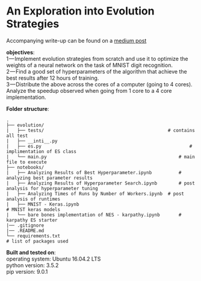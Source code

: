 # An Exploration into Evolution Strategies



Accompanying write-up can be found on a [medium post](https://medium.com/@jovansardinha/an-exploration-into-evolution-strategies-97c42122c486)

**objectives**:  
1 — Implement evolution strategies from scratch and use it to optimize the weights of a neural network on the task of MNIST digit recognition.  
2 — Find a good set of hyperparameters of the algorithm that achieve the best results after 12 hours of training.  
3 — Distribute the above across the cores of a computer (going to 4 cores). Analyze the speedup observed when going from 1 core to a 4 core implementation.  


**Folder structure**:

```
.
├── evolution/
|   ├── tests/                                              # contains all test  
|   ├── __inti__.py									
|   ├── es.py				                                        # implimentation of ES class
|   └── main.py			                                        # main file to execute 
├── notebooks/
|   ├── Analyzing Results of Best Hyperparameter.ipynb			# analyzing best parameter results
|   ├── Analyzing Results of Hyperparameter Search.ipynb		# post analysis for hyperparameter tuning
|   ├── Analyzing Times of Runs by Number of Workers.ipynb	# post analysis of runtimes
|   ├── MNIST - Keras.ipynb										              # MNIST keras models
|   └── bare bones implementation of NES - karpathy.ipynb		# karpathy ES starter
|── .gitignore
|── .README.md
└── requirements.txt											                  # list of packages used
```


**Built and tested on**:  
operating system: Ubuntu 16.04.2 LTS  
python version: 3.5.2  
pip version: 9.0.1
